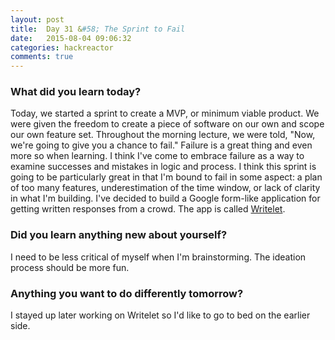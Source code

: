 ```yaml
---
layout: post
title:  Day 31 &#58; The Sprint to Fail
date:   2015-08-04 09:06:32
categories: hackreactor
comments: true
---
```



### What did you learn today?

Today, we started a sprint to create a MVP, or minimum viable product. We were given the freedom to create a piece of software on our own and scope our own feature set. Throughout the morning lecture, we were told, "Now, we're going to give you a chance to fail." Failure is a great thing and even more so when learning. I think I've come to embrace failure as a way to examine successes and mistakes in logic and process. I think this sprint is going to be particularly great in that I'm bound to fail in some aspect: a plan of too many features, underestimation of the time window, or lack of clarity in what I'm building. I've decided to build a Google form-like application for getting written responses from a crowd. The app is called [Writelet](https://github.com/csaden/2015-06-mvp).

### Did you learn anything new about yourself?

I need to be less critical of myself when I'm brainstorming. The ideation process should be more fun.

### Anything you want to do differently tomorrow?

I stayed up later working on Writelet so I'd like to go to bed on the earlier side.

